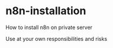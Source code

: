 # n8n-installation
How to install n8n on private server

Use at your own responsibilities and risks


